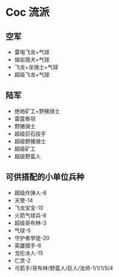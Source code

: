 # Coc 流派

## 空军

- 雷电飞龙+气球
- 熔岩猎犬+气球
- 飞龙+龙骑士+气球
- 超级飞龙+气球


## 陆军

- 绝地矿工+野猪骑士
- 雷霆泰坦
- 野猪骑士
- 超级巨石投手
- 超级野猪骑士
- 超级矿工
- 超级野蛮人


## 可供搭配的小单位兵种

- 超级炸弹人-8
- 天使-14
- 飞龙宝宝-10
- 火箭气球兵-8
- 超级哥布林-3
- 气球-5
- 守护者学徒-20
- 英雄猎手-6
- 戈伦冰人-15
- 亡灵-2
- 弓箭手/哥布林/野蛮人/巨人/法师-1/1/1/5/4